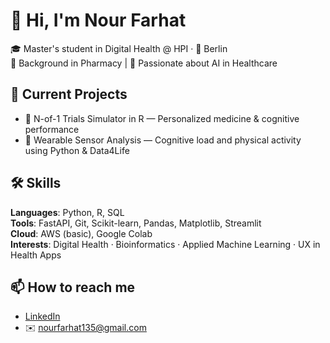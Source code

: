 # 👋 Hi, I'm Nour Farhat

🎓 Master's student in Digital Health @ HPI · 📍 Berlin  
💊 Background in Pharmacy | 🧠 Passionate about AI in Healthcare

## 🔬 Current Projects
- 🧠 N-of-1 Trials Simulator in R — Personalized medicine & cognitive performance
- 📱 Wearable Sensor Analysis — Cognitive load and physical activity using Python & Data4Life

## 🛠️ Skills
**Languages**: Python, R, SQL  
**Tools**: FastAPI, Git, Scikit-learn, Pandas, Matplotlib, Streamlit  
**Cloud**: AWS (basic), Google Colab  
**Interests**: Digital Health · Bioinformatics · Applied Machine Learning · UX in Health Apps

## 📫 How to reach me
- [LinkedIn](https://linkedin.com/in/nour-farhat-3b0ab7291)
- ✉️ nourfarhat135@gmail.com
